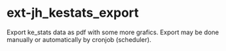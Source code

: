 # ext-jh_kestats_export
Export ke_stats data as pdf with some more grafics. Export may be done manually or automatically by cronjob (scheduler).
